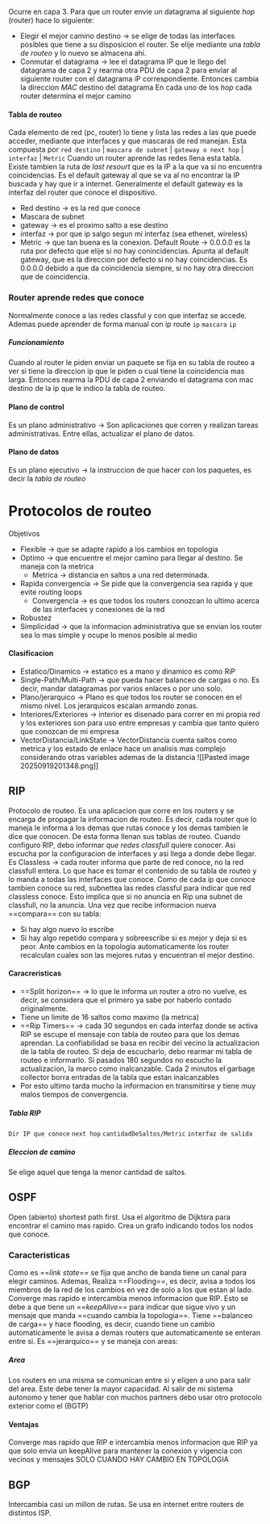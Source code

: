 Ocurre en capa 3. Para que un router envie un datagrama al siguiente *hop* (router) hace lo siguiente:
- Elegir el mejor camino destino -> se elige de todas las interfaces posibles que tiene a su disposicion el router. Se elije mediante una *tabla de routeo* y lo nuevo se almacena ahi.
- Conmutar el datagrama -> lee el datagrama IP que le llego del datagrama de capa 2 y rearma otra PDU de capa 2 para enviar al siguiente router con el datagrama iP correspondiente. Entonces cambia la direccion *MAC* destino del datagrama
En cada uno de los *hop* cada router determina el mejor camino
#### Tabla de routeo
Cada elemento de red (pc, router) lo tiene y lista las redes a las que puede acceder, mediante que interfaces y que mascaras de red manejan. Esta compuesta por
`red destino` | `mascara de subnet` | `gateway o next hop` | `interfaz` | `Metric`
Cuando un router aprende las redes llena esta tabla. Existe tambien la ruta de *last resourt* que es la IP a la que va si no encuentra coincidencias. Es el default gateway al que se va al no encontrar la IP buscada y hay que ir a internet. Generalmente el default gateway es la interfaz del router que conoce el dispositivo.
- Red destino -> es la red que conoce
- Mascara de subnet
- gateway -> es el proximo salto a ese destino
- interfaz -> por que ip salgo segun mi interfaz (sea ethenet, wireless)
- Metric -> que tan buena es la conexion. 
Default Route -> 0.0.0.0 es la ruta por defecto que elije si no hay conincidencias. Apunta al default gateway, que es la direccion por defecto si no hay coincidencias. Es 0.0.0.0 debido a que da coincidencia siempre, si no hay otra direccion que de coincidencia.  
### Router aprende redes que conoce
Normalmente conoce a las redes classful y con que interfaz se accede. Ademas puede aprender de forma manual con ip route `ip` `mascara` `ip`
##### Funcionamiento
Cuando al router le piden enviar un paquete se fija en su tabla de routeo a ver si tiene la direccion ip que le piden o cual tiene la coincidencia mas larga. Entonces rearma la PDU de capa 2 enviando el datagrama con mac destino de la ip que le indico la tabla de routeo. 
#### Plano de control
Es un plano administrativo -> Son aplicaciones que corren y realizan tareas administrativas. Entre ellas, actualizar el plano de datos.
#### Plano de datos
Es un plano ejecutivo -> la instruccion de que hacer con los paquetes, es decir la *tabla de routeo*
# Protocolos de routeo
Objetivos
- Flexible -> que se adapte rapido a los cambios en topologia
- Optimo -> que encuentre el mejor camino para llegar al destino. Se maneja con la metrica
	- Metrica -> distancia en saltos a una red determinada.
- Rapida convergencia -> Se pide que la convergencia sea rapida y que evite routing loops
	- Convergencia -> es que todos los routers conozcan lo ultimo acerca de las interfaces y conexiones de la red
- Robustez
- Simplicidad -> que la informacion administrativa que se envian los router sea lo mas simple y ocupe lo menos posible al medio
#### Clasificacion
- Estatico/Dinamico -> estatico es a mano y dinamico es como RiP
- Single-Path/Multi-Path -> que pueda hacer balanceo de cargas o no. Es decir, mandar datagramas por varios enlaces o por uno solo.
- Plano/jerarquico -> Plano es que todos los router se conocen en el mismo nivel. Los jerarquicos escalan armando zonas.
- Interiores/Exteriores -> interior es disenado para correr en mi propia red y los exteriores son para uso entre empresas y cambia que tanto quiero que conozcan de mi empresa
- VectorDistancia/LinkState -> VectorDistancia cuenta saltos como metrica y los estado de enlace hace un analisis mas complejo considerando otras variables ademas de la distancia
![[Pasted image 20250919201348.png]]

## RIP
Protocolo de routeo. Es una aplicacion que corre en los routers y se encarga de propagar la informacion de routeo. Es decir, cada router que lo maneja le informa a los demas que rutas conoce y los demas tambien le dice que conocen. De esta forma llenan sus tablas de routeo. Cuando configuro RIP, debo informar *que redes classfull* quiere conocer. Asi escucha por la configuracion de interfaces y asi llega a donde debe llegar.
Es Classless -> cada router informa que parte de red conoce, no la red classfull entera.
Lo que hace es tomar el contenido de su tabla de routeo y lo manda a todas las interfaces que conoce. 
Como de cada ip que conoce tambien conoce su red, subnettea las redes classful para indicar que red classless conoce. Esto implica que si no anuncia en Rip una subnet de classfull, no la anuncia.
Una vez que recibe informacion nueva ==compara== con su tabla:
- Si hay algo nuevo lo escribe
- Si hay algo repetido compara y sobreescribe si es mejor y deja si es peor.
Ante cambios en la topologia automaticamente los router recalculan cuales son las mejores rutas y encuentran el mejor destino.

#### Caracreristicas
- ==Split horizon== -> lo que  le informa un router a otro no vuelve, es decir, se considera que el primero ya sabe por haberlo contado originalmente. 
- Tiene un limite de 16 saltos como maximo (la metrica)
- ==Rip Timers== -> cada 30 segundos en cada interfaz donde se activa RIP se escupe el mensaje con tabla de routeo para que los demas aprendan. La confiabilidad se basa en recibir del vecino la actualizacion de la tabla de routeo. Si deja de escucharlo, debo rearmar mi tabla de routeo e informarlo. Si pasados 180 segundos no escucho la actualizacion, la marco como inalcanzable. Cada 2 minutos el garbage collector borra entradas de la tabla que estan inalcanzables
- Por esto ultimo tarda mucho la informacion en transmitirse y tiene muy malos tiempos de convergencia.
##### Tabla RIP
`Dir IP que conoce` `next hop` `cantidadDeSaltos/Metric` `interfaz de salida`
##### Eleccion de camino
Se elige aquel que tenga la menor cantidad de saltos.

## OSPF
Open (abierto) shortest path first. Usa el algoritmo de Dijktsra para encontrar el camino mas rapido. Crea un grafo indicando todos los nodos que conoce.
### Caracteristicas
Como es ==_link state_== se fija que ancho de banda tiene un canal para elegir caminos. Ademas, Realiza ==Flooding==, es decir, avisa a todos los miembros de la red de los cambios en vez de solo a los que estan al lado. Converge mas rapido e intercambia menos informacion que RIP. Esto se debe a que tiene un ==*keepAlive*== para indicar que sigue vivo y un mensaje que manda ==cuando cambia la topologia==. Tiene ==balanceo de carga== y hace flooding, es decir, cuando tiene un cambio automaticamente le avisa a demas routers que automaticamente se enteran entre si.
Es ==jerarquico== y se maneja con areas:
##### Area
Los routers en una misma se comunican entre si y eligen a uno para salir del area. Este debe tener la mayor capacidad. Al salir de mi sistema autonomo y tener que hablar con muchos partners debo usar otro protocolo exterior como el (BGTP)
#### Ventajas 
Converge mas rapido que RIP e intercambia menos informacion que RIP ya que solo envia un keepAlive para mantener la conexion y vigencia con vecinos y mensajes SOLO CUANDO HAY CAMBIO EN TOPOLOGIA
## BGP
Intercambia casi un millon de rutas. Se usa en internet entre routers de distintos ISP.